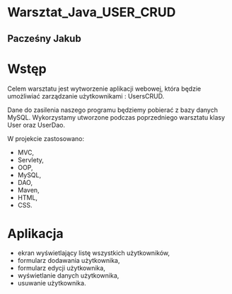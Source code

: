 # Warsztat_Java_USER_CRUD
## Pacześny Jakub

# Wstęp
Celem warsztatu jest wytworzenie aplikacji webowej, która będzie umożliwiać zarządzanie użytkownikami : UsersCRUD.

Dane do zasilenia naszego programu będziemy pobierać z bazy danych MySQL. 
Wykorzystamy utworzone podczas poprzedniego warsztatu klasy User oraz UserDao.

W projekcie zastosowano:
- MVC,
- Servlety,
- OOP,
- MySQL,
- DAO,
- Maven,
- HTML,
- CSS.

# Aplikacja
- ekran wyświetlający listę wszystkich użytkowników,
- formularz dodawania użytkownika,
- formularz edycji użytkownika,
- wyświetlanie danych użytkownika,
- usuwanie użytkownika.
